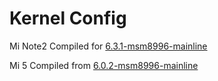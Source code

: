 # Kernel Config

Mi Note2 Compiled for [6.3.1-msm8996-mainline](https://gitlab.com/msm8996-mainline/linux/-/tags/v6.3.1-msm8996)

Mi 5 Compiled from [6.0.2-msm8996-mainline](https://gitlab.com/msm8996-mainline/linux/-/tags/v6.0.2-msm8996)
